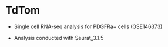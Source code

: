 # TdTom
* Single cell RNA-seq analysis for PDGFRa+ cells (GSE146373)

* Analysis conducted with Seurat_3.1.5
